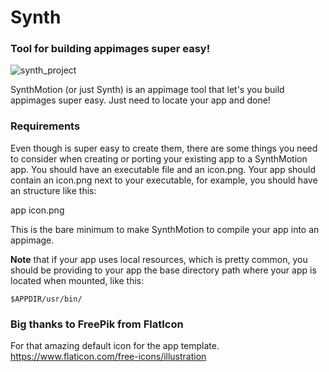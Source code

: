# Synth

### Tool for building appimages super easy!

![synth_project](https://user-images.githubusercontent.com/78444142/161784980-0322cc73-26c1-4f5c-9eff-34ac5667782f.png)

SynthMotion (or just Synth) is an appimage tool that let's you build appimages super easy. Just need to locate your app and done!

### Requirements

Even though is super easy to create them, there are some things you need to consider when creating or porting your existing app to a SynthMotion app. You should have an executable file and an icon.png. Your app should contain an icon.png next to your executable, for example, you should have an structure like this:

app
icon.png

This is the bare minimum to make SynthMotion to compile your app into an appimage.

**Note** that if your app uses local resources, which is pretty common, you should be providing to your app the base directory path where your app is located when mounted, like this:

``$APPDIR/usr/bin/``

### Big thanks to FreePik from FlatIcon
For that amazing default icon for the app template.
https://www.flaticon.com/free-icons/illustration